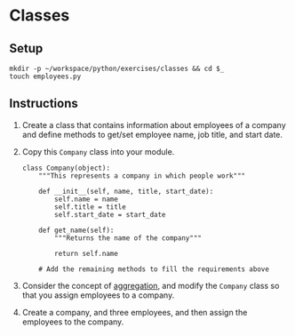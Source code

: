 # Classes

## Setup

```
mkdir -p ~/workspace/python/exercises/classes && cd $_
touch employees.py
```

## Instructions

1. Create a class that contains information about employees of a company and define methods to get/set employee name, job title, and start date.

2. Copy this `Company` class into your module.

    ```
    class Company(object):
        """This represents a company in which people work"""

        def __init__(self, name, title, start_date):
            self.name = name
            self.title = title
            self.start_date = start_date

        def get_name(self):
            """Returns the name of the company"""
            
            return self.name

        # Add the remaining methods to fill the requirements above
    ```

3. Consider the concept of [aggregation](../FND_09_INHERIT_COMPOSE_AGGREGATE.md#aggregation), and modify the `Company` class so that you assign employees to a company. 
4. Create a company, and three employees, and then assign the employees to the company.